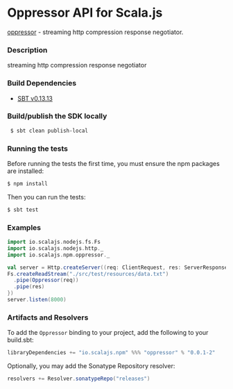 Oppressor API for Scala.js
================================
[oppressor](https://www.npmjs.com/package/oppressor) - streaming http compression response negotiator.
 
### Description
 
streaming http compression response negotiator 

### Build Dependencies


* [SBT v0.13.13](http://www.scala-sbt.org/download.html)

### Build/publish the SDK locally

```bash
 $ sbt clean publish-local
```

### Running the tests

Before running the tests the first time, you must ensure the npm packages are installed:

```bash
$ npm install
```

Then you can run the tests:

```bash
$ sbt test
```

### Examples

```scala
import io.scalajs.nodejs.fs.Fs
import io.scalajs.nodejs.http._
import io.scalajs.npm.oppressor._

val server = Http.createServer((req: ClientRequest, res: ServerResponse) => {
Fs.createReadStream("./src/test/resources/data.txt")
  .pipe(Oppressor(req))
  .pipe(res)
})
server.listen(8000)
```

### Artifacts and Resolvers

To add the `Oppressor` binding to your project, add the following to your build.sbt:  

```sbt
libraryDependencies += "io.scalajs.npm" %%% "oppressor" % "0.0.1-2"
```

Optionally, you may add the Sonatype Repository resolver:

```sbt   
resolvers += Resolver.sonatypeRepo("releases") 
```
